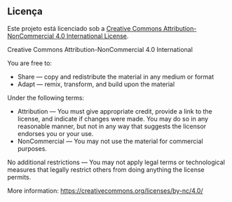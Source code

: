 ## Licença

Este projeto está licenciado sob a [Creative Commons Attribution-NonCommercial 4.0 International License](https://creativecommons.org/licenses/by-nc/4.0/).

Creative Commons Attribution-NonCommercial 4.0 International

You are free to:
- Share — copy and redistribute the material in any medium or format
- Adapt — remix, transform, and build upon the material

Under the following terms:
- Attribution — You must give appropriate credit, provide a link to the license, and indicate if changes were made. You may do so in any reasonable manner, but not in any way that suggests the licensor endorses you or your use.
- NonCommercial — You may not use the material for commercial purposes.

No additional restrictions — You may not apply legal terms or technological measures that legally restrict others from doing anything the license permits.

More information: https://creativecommons.org/licenses/by-nc/4.0/

